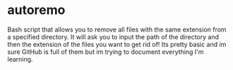 # autoremo
Bash script that allows you to remove all files with the same extension from a specified directory.
It will ask you to input the path of the directory and then the extension of the files you want to get rid of! Its pretty basic and im sure GitHub is full of them but im trying to document everything I'm learning.
